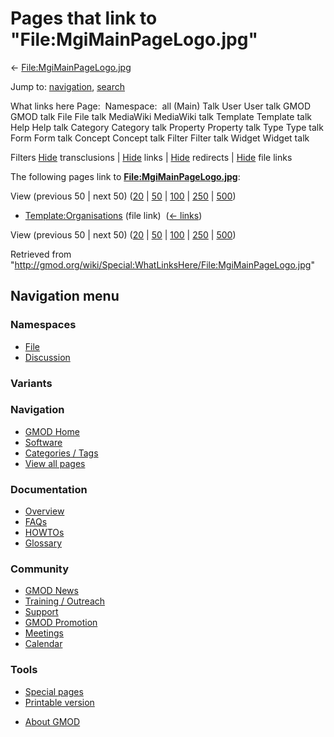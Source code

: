 <div id="mw-page-base" class="noprint">

</div>

<div id="mw-head-base" class="noprint">

</div>

<div id="content" class="mw-body" role="main">

<span id="top"></span>

<div id="mw-js-message" style="display:none;">

</div>



# <span dir="auto">Pages that link to "File:MgiMainPageLogo.jpg"</span>

<div id="bodyContent">

<div id="contentSub">

←
[File:MgiMainPageLogo.jpg](/wiki/File:MgiMainPageLogo.jpg "File:MgiMainPageLogo.jpg")

</div>

<div id="jump-to-nav" class="mw-jump">

Jump to: [navigation](#mw-navigation), [search](#p-search)

</div>

<div id="mw-content-text">

What links here Page:  Namespace:  all (Main) Talk User User talk GMOD
GMOD talk File File talk MediaWiki MediaWiki talk Template Template talk
Help Help talk Category Category talk Property Property talk Type Type
talk Form Form talk Concept Concept talk Filter Filter talk Widget
Widget talk

Filters
[Hide](/mediawiki/index.php?title=Special:WhatLinksHere/File:MgiMainPageLogo.jpg&hidetrans=1 "Special:WhatLinksHere/File:MgiMainPageLogo.jpg")
transclusions \|
[Hide](/mediawiki/index.php?title=Special:WhatLinksHere/File:MgiMainPageLogo.jpg&hidelinks=1 "Special:WhatLinksHere/File:MgiMainPageLogo.jpg")
links \|
[Hide](/mediawiki/index.php?title=Special:WhatLinksHere/File:MgiMainPageLogo.jpg&hideredirs=1 "Special:WhatLinksHere/File:MgiMainPageLogo.jpg")
redirects \|
[Hide](/mediawiki/index.php?title=Special:WhatLinksHere/File:MgiMainPageLogo.jpg&hideimages=1 "Special:WhatLinksHere/File:MgiMainPageLogo.jpg")
file links

The following pages link to
**[File:MgiMainPageLogo.jpg](/wiki/File:MgiMainPageLogo.jpg "File:MgiMainPageLogo.jpg")**:

View (previous 50 \| next 50)
([20](/mediawiki/index.php?title=Special:WhatLinksHere/File:MgiMainPageLogo.jpg&limit=20 "Special:WhatLinksHere/File:MgiMainPageLogo.jpg")
\|
[50](/mediawiki/index.php?title=Special:WhatLinksHere/File:MgiMainPageLogo.jpg&limit=50 "Special:WhatLinksHere/File:MgiMainPageLogo.jpg")
\|
[100](/mediawiki/index.php?title=Special:WhatLinksHere/File:MgiMainPageLogo.jpg&limit=100 "Special:WhatLinksHere/File:MgiMainPageLogo.jpg")
\|
[250](/mediawiki/index.php?title=Special:WhatLinksHere/File:MgiMainPageLogo.jpg&limit=250 "Special:WhatLinksHere/File:MgiMainPageLogo.jpg")
\|
[500](/mediawiki/index.php?title=Special:WhatLinksHere/File:MgiMainPageLogo.jpg&limit=500 "Special:WhatLinksHere/File:MgiMainPageLogo.jpg"))

- [Template:Organisations](/wiki/Template:Organisations "Template:Organisations")
  (file link) ‎ <span class="mw-whatlinkshere-tools">([←
  links](/mediawiki/index.php?title=Special:WhatLinksHere&target=Template%3AOrganisations "Special:WhatLinksHere"))</span>

View (previous 50 \| next 50)
([20](/mediawiki/index.php?title=Special:WhatLinksHere/File:MgiMainPageLogo.jpg&limit=20 "Special:WhatLinksHere/File:MgiMainPageLogo.jpg")
\|
[50](/mediawiki/index.php?title=Special:WhatLinksHere/File:MgiMainPageLogo.jpg&limit=50 "Special:WhatLinksHere/File:MgiMainPageLogo.jpg")
\|
[100](/mediawiki/index.php?title=Special:WhatLinksHere/File:MgiMainPageLogo.jpg&limit=100 "Special:WhatLinksHere/File:MgiMainPageLogo.jpg")
\|
[250](/mediawiki/index.php?title=Special:WhatLinksHere/File:MgiMainPageLogo.jpg&limit=250 "Special:WhatLinksHere/File:MgiMainPageLogo.jpg")
\|
[500](/mediawiki/index.php?title=Special:WhatLinksHere/File:MgiMainPageLogo.jpg&limit=500 "Special:WhatLinksHere/File:MgiMainPageLogo.jpg"))

</div>

<div class="printfooter">

Retrieved from
"<http://gmod.org/wiki/Special:WhatLinksHere/File:MgiMainPageLogo.jpg>"

</div>

<div id="catlinks" class="catlinks catlinks-allhidden">

</div>

<div class="visualClear">

</div>

</div>

</div>

<div id="mw-navigation">

## Navigation menu

<div id="mw-head">



<div id="left-navigation">

<div id="p-namespaces" class="vectorTabs" role="navigation"
aria-labelledby="p-namespaces-label">

### Namespaces

- <span id="ca-nstab-image"><a href="/wiki/File:MgiMainPageLogo.jpg" accesskey="c"
  title="View the file page [c]">File</a></span>
- <span id="ca-talk"><a
  href="/mediawiki/index.php?title=File_talk:MgiMainPageLogo.jpg&amp;action=edit&amp;redlink=1"
  accesskey="t"
  title="Discussion about the content page [t]">Discussion</a></span>

</div>

<div id="p-variants" class="vectorMenu emptyPortlet" role="navigation"
aria-labelledby="p-variants-label">

### 

### Variants[](#)

<div class="menu">

</div>

</div>

</div>

<div id="right-navigation">





</div>



</div>

</div>

</div>

<div id="mw-panel">

<div id="p-logo" role="banner">

<a href="/wiki/Main_Page"
style="background-image: url(http://gmod.org/images/GMOD-cogs.png);"
title="Visit the main page"></a>

</div>

<div id="p-Navigation" class="portal" role="navigation"
aria-labelledby="p-Navigation-label">

### Navigation

<div class="body">

- <span id="n-GMOD-Home">[GMOD Home](/wiki/Main_Page)</span>
- <span id="n-Software">[Software](/wiki/GMOD_Components)</span>
- <span id="n-Categories-.2F-Tags">[Categories /
  Tags](/wiki/Categories)</span>
- <span id="n-View-all-pages">[View all
  pages](/wiki/Special:AllPages)</span>

</div>

</div>

<div id="p-Documentation" class="portal" role="navigation"
aria-labelledby="p-Documentation-label">

### Documentation

<div class="body">

- <span id="n-Overview">[Overview](/wiki/Overview)</span>
- <span id="n-FAQs">[FAQs](/wiki/Category:FAQ)</span>
- <span id="n-HOWTOs">[HOWTOs](/wiki/Category:HOWTO)</span>
- <span id="n-Glossary">[Glossary](/wiki/Glossary)</span>

</div>

</div>

<div id="p-Community" class="portal" role="navigation"
aria-labelledby="p-Community-label">

### Community

<div class="body">

- <span id="n-GMOD-News">[GMOD News](/wiki/GMOD_News)</span>
- <span id="n-Training-.2F-Outreach">[Training /
  Outreach](/wiki/Training_and_Outreach)</span>
- <span id="n-Support">[Support](/wiki/Support)</span>
- <span id="n-GMOD-Promotion">[GMOD
  Promotion](/wiki/GMOD_Promotion)</span>
- <span id="n-Meetings">[Meetings](/wiki/Meetings)</span>
- <span id="n-Calendar">[Calendar](/wiki/Calendar)</span>

</div>

</div>

<div id="p-tb" class="portal" role="navigation"
aria-labelledby="p-tb-label">

### Tools

<div class="body">

- <span id="t-specialpages"><a href="/wiki/Special:SpecialPages" accesskey="q"
  title="A list of all special pages [q]">Special pages</a></span>
- <span id="t-print"><a
  href="/mediawiki/index.php?title=Special:WhatLinksHere/File:MgiMainPageLogo.jpg&amp;printable=yes"
  rel="alternate" accesskey="p"
  title="Printable version of this page [p]">Printable version</a></span>

</div>

</div>

</div>

</div>

<div id="footer" role="contentinfo">

- <span id="footer-places-about">[About
  GMOD](/wiki/GMOD:About "GMOD:About")</span>

<!-- -->






</div>
